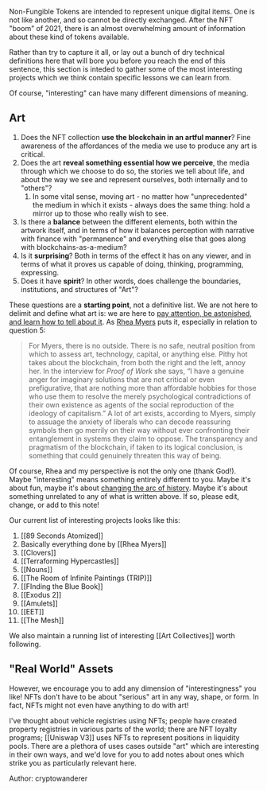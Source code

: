 Non-Fungible Tokens are intended to represent unique digital items. One is not like another, and so cannot be directly exchanged. After the NFT "boom" of 2021, there is an almost overwhelming amount of information about these kind of tokens available.

Rather than try to capture it all, or lay out a bunch of dry technical definitions here that will bore you before you reach the end of this sentence, this section is inteded to gather some of the most interesting projects which we think contain specific lessons we can learn from.

Of course, "interesting" can have many different dimensions of meaning.

## Art

1. Does the NFT collection **use the blockchain in an artful manner**? Fine awareness of the affordances of the media we use to produce any art is critical.
2. Does the art **reveal something essential how we perceive**, the media through which we choose to do so, the stories we tell about life, and about the way we see and represent ourselves, both internally and to "others"?
	1. In some vital sense, moving art - no matter how "unprecedented" the medium in which it exists - always does the same thing: hold a mirror up to those who really wish to see.
3. Is there a **balance** between the different elements, both within the artwork itself, and in terms of how it balances perception with narrative with finance with "permanence" and everything else that goes along with blockchains-as-a-medium?
4. Is it **surprising**? Both in terms of the effect it has on any viewer, and in terms of what it proves us capable of doing, thinking, programming, expressing.
5. Does it have **spirit**? In other words, does challenge the boundaries, institutions, and structures of "Art"? 

These questions are a **starting point**, not a definitive list. We are not here to delimit and define what art is: we are here to [pay attention, be astonished, and learn how to tell about it](https://www.livingcompass.org/wwow/pay-attention-be-astonished-tell-about-it). As [Rhea Myers](https://outland.art/rhea-myers/) puts it, especially in relation to question 5:

>For Myers, there is no outside. There is no safe, neutral position from which to assess art, technology, capital, or anything else. Pithy hot takes about the blockchain, from both the right and the left, annoy her. In the interview for _Proof of Work_ she says, “I have a genuine anger for imaginary solutions that are not critical or even prefigurative, that are nothing more than affordable hobbies for those who use them to resolve the merely psychological contradictions of their own existence as agents of the social reproduction of the ideology of capitalism.” A lot of art exists, according to Myers, simply to assuage the anxiety of liberals who can decode reassuring symbols then go merrily on their way without ever confronting their entanglement in systems they claim to oppose. The transparency and pragmatism of the blockchain, if taken to its logical conclusion, is something that could genuinely threaten this way of being.

Of course, Rhea and my perspective is not the only one (thank God!). Maybe "interesting" means something entirely different to you. Maybe it's about fun, maybe it's about [changing the arc of history](https://twitter.com/punk6529/status/1445468399656595456). Maybe it's about something unrelated to any of what is written above. If so, please edit, change, or add to this note!

Our current list of interesting projects looks like this:

1. [[89 Seconds Atomized]]
2. Basically everything done by [[Rhea Myers]]
3. [[Clovers]]
4. [[Terraforming Hypercastles]]
5. [[Nouns]]
6. [[The Room of Infinite Paintings (TRIP)]]
7. [[FInding the Blue Book]]
8. [[Exodus 2]]
9. [[Amulets]]
10. [[EET]]
11. [[The Mesh]]

We also maintain a running list of interesting [[Art Collectives]] worth following. 

## "Real World" Assets

However, we encourage you to add any dimension of "interestingness" you like! NFTs don't have to be about "serious" art in any way, shape, or form. In fact, NFTs might not even have anything to do with art! 

I've thought about vehicle registries using NFTs; people have created property registries in various parts of the world; there are NFT loyalty programs; [[Uniswap V3]] uses NFTs to represent positions in liquidity pools. There are a plethora of uses cases outside "art" which are interesting in their own ways, and we'd love for you to add notes about ones which strike you as particularly relevant here.

Author: cryptowanderer